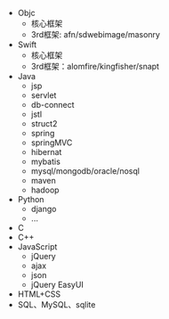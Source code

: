 
* Objc
	* 核心框架
	* 3rd框架: afn/sdwebimage/masonry
* Swift
	* 核心框架
	* 3rd框架：alomfire/kingfisher/snapt
* Java
	* jsp
	* servlet
	* db-connect
	* jstl
	* struct2
	* spring
	* springMVC
	* hibernat
	* mybatis
	* mysql/mongodb/oracle/nosql
	* maven
	* hadoop
* Python
	* django
	* ...
* C
* C++
* JavaScript
	* jQuery
	* ajax
	* json
	* jQuery EasyUI
* HTML+CSS
* SQL、MySQL、sqlite

